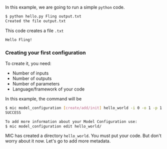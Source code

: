 In this example, we are going to run a simple `python` code. 

```bash
$ python hello.py Fling output.txt
Created the file output.txt
```


This code creates a file `.txt`
```bash
Hello Fling!
```

### Creating your first configuration

To create it, you need:

- Number of inputs
- Number of outputs
- Number of parameters
- Language/framework of your code


In this example, the command will be

```bash
$ mic model_configuration [create/add/init] hello_world -i 0 -o 1 -p 1 -l python3
SUCCESS

To add more information about your Model Configuration use:
$ mic model_configuration edit hello_world/
```

MIC has created a directory `hello_world`. 
You must put your code. But don't worry about it now. 
Let's go to add more metadata.
